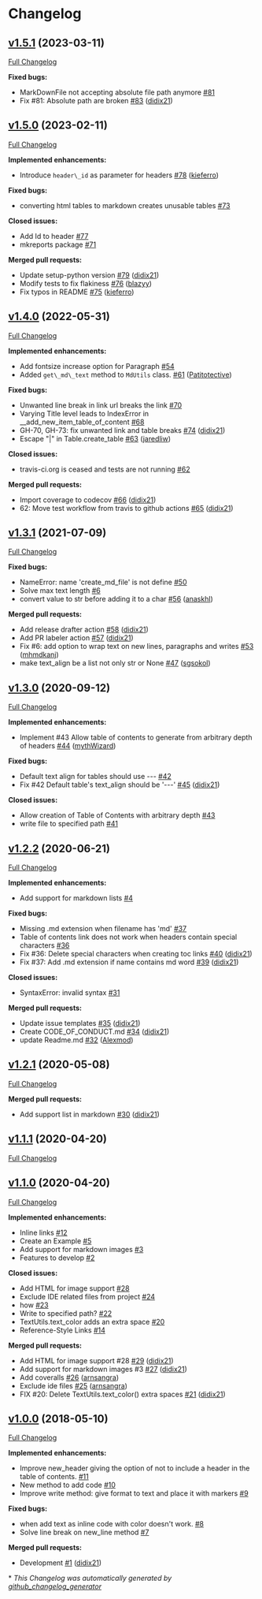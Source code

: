 # Changelog

## [v1.5.1](https://github.com/didix21/mdutils/tree/v1.5.1) (2023-03-11)

[Full Changelog](https://github.com/didix21/mdutils/compare/v1.5.0...v1.5.1)

**Fixed bugs:**

- MarkDownFile not accepting absolute file path anymore [\#81](https://github.com/didix21/mdutils/issues/81)
- Fix \#81: Absolute path are broken [\#83](https://github.com/didix21/mdutils/pull/83) ([didix21](https://github.com/didix21))

## [v1.5.0](https://github.com/didix21/mdutils/tree/v1.5.0) (2023-02-11)

[Full Changelog](https://github.com/didix21/mdutils/compare/v1.4.0...v1.5.0)

**Implemented enhancements:**

- Introduce `header\_id` as parameter for headers [\#78](https://github.com/didix21/mdutils/pull/78) ([kieferro](https://github.com/kieferro))

**Fixed bugs:**

- converting html tables to markdown creates unusable tables [\#73](https://github.com/didix21/mdutils/issues/73)

**Closed issues:**

- Add Id to header [\#77](https://github.com/didix21/mdutils/issues/77)
- mkreports package [\#71](https://github.com/didix21/mdutils/issues/71)

**Merged pull requests:**

- Update setup-python version [\#79](https://github.com/didix21/mdutils/pull/79) ([didix21](https://github.com/didix21))
- Modify tests to fix flakiness [\#76](https://github.com/didix21/mdutils/pull/76) ([blazyy](https://github.com/blazyy))
- Fix typos in README [\#75](https://github.com/didix21/mdutils/pull/75) ([kieferro](https://github.com/kieferro))

## [v1.4.0](https://github.com/didix21/mdutils/tree/v1.4.0) (2022-05-31)

[Full Changelog](https://github.com/didix21/mdutils/compare/v1.3.1...v1.4.0)

**Implemented enhancements:**

- Add fontsize increase option for Paragraph [\#54](https://github.com/didix21/mdutils/issues/54)
- Added `get\_md\_text` method to `MdUtils` class. [\#61](https://github.com/didix21/mdutils/pull/61) ([Patitotective](https://github.com/Patitotective))

**Fixed bugs:**

- Unwanted line break in link url breaks the link [\#70](https://github.com/didix21/mdutils/issues/70)
- Varying Title level leads to IndexError in \_\_add\_new\_item\_table\_of\_content [\#68](https://github.com/didix21/mdutils/issues/68)
- GH-70, GH-73: fix unwanted link and table breaks [\#74](https://github.com/didix21/mdutils/pull/74) ([didix21](https://github.com/didix21))
- Escape "|" in Table.create\_table [\#63](https://github.com/didix21/mdutils/pull/63) ([jaredliw](https://github.com/jaredliw))

**Closed issues:**

- travis-ci.org is ceased and tests are not running [\#62](https://github.com/didix21/mdutils/issues/62)

**Merged pull requests:**

- Import coverage to codecov [\#66](https://github.com/didix21/mdutils/pull/66) ([didix21](https://github.com/didix21))
- 62: Move test workflow from travis to github actions [\#65](https://github.com/didix21/mdutils/pull/65) ([didix21](https://github.com/didix21))

## [v1.3.1](https://github.com/didix21/mdutils/tree/v1.3.1) (2021-07-09)

[Full Changelog](https://github.com/didix21/mdutils/compare/v1.3.0...v1.3.1)

**Fixed bugs:**

- NameError: name 'create\_md\_file' is not define [\#50](https://github.com/didix21/mdutils/issues/50)
- Solve max text length [\#6](https://github.com/didix21/mdutils/issues/6)
- convert value to str before adding it to a char [\#56](https://github.com/didix21/mdutils/pull/56) ([anaskhl](https://github.com/anaskhl))

**Merged pull requests:**

- Add release drafter action [\#58](https://github.com/didix21/mdutils/pull/58) ([didix21](https://github.com/didix21))
- Add PR labeler action [\#57](https://github.com/didix21/mdutils/pull/57) ([didix21](https://github.com/didix21))
- Fix \#6: add option to wrap text on new lines, paragraphs and writes [\#53](https://github.com/didix21/mdutils/pull/53) ([mhmdkanj](https://github.com/mhmdkanj))
- make text\_align be a list not only str or None [\#47](https://github.com/didix21/mdutils/pull/47) ([sgsokol](https://github.com/sgsokol))

## [v1.3.0](https://github.com/didix21/mdutils/tree/v1.3.0) (2020-09-12)

[Full Changelog](https://github.com/didix21/mdutils/compare/v1.2.2...v1.3.0)

**Implemented enhancements:**

- Implement \#43 Allow table of contents to generate from arbitrary depth of headers [\#44](https://github.com/didix21/mdutils/pull/44) ([mythWizard](https://github.com/mythWizard))

**Fixed bugs:**

- Default text align for tables should use --- [\#42](https://github.com/didix21/mdutils/issues/42)
- Fix \#42 Default table's text\_align should be '---' [\#45](https://github.com/didix21/mdutils/pull/45) ([didix21](https://github.com/didix21))

**Closed issues:**

- Allow creation of Table of Contents with arbitrary depth [\#43](https://github.com/didix21/mdutils/issues/43)
- write file to specified path  [\#41](https://github.com/didix21/mdutils/issues/41)

## [v1.2.2](https://github.com/didix21/mdutils/tree/v1.2.2) (2020-06-21)

[Full Changelog](https://github.com/didix21/mdutils/compare/v1.2.1...v1.2.2)

**Implemented enhancements:**

- Add support for markdown lists [\#4](https://github.com/didix21/mdutils/issues/4)

**Fixed bugs:**

- Missing .md extension when filename has 'md' [\#37](https://github.com/didix21/mdutils/issues/37)
- Table of contents link does not work when headers contain special characters [\#36](https://github.com/didix21/mdutils/issues/36)
- Fix \#36: Delete special characters when creating toc links [\#40](https://github.com/didix21/mdutils/pull/40) ([didix21](https://github.com/didix21))
- Fix \#37: Add .md extension if name contains md word [\#39](https://github.com/didix21/mdutils/pull/39) ([didix21](https://github.com/didix21))

**Closed issues:**

- SyntaxError: invalid syntax [\#31](https://github.com/didix21/mdutils/issues/31)

**Merged pull requests:**

- Update issue templates [\#35](https://github.com/didix21/mdutils/pull/35) ([didix21](https://github.com/didix21))
- Create CODE\_OF\_CONDUCT.md [\#34](https://github.com/didix21/mdutils/pull/34) ([didix21](https://github.com/didix21))
- update Readme.md [\#32](https://github.com/didix21/mdutils/pull/32) ([Alexmod](https://github.com/Alexmod))

## [v1.2.1](https://github.com/didix21/mdutils/tree/v1.2.1) (2020-05-08)

[Full Changelog](https://github.com/didix21/mdutils/compare/v1.1.1...v1.2.1)

**Merged pull requests:**

- Add support list in markdown [\#30](https://github.com/didix21/mdutils/pull/30) ([didix21](https://github.com/didix21))

## [v1.1.1](https://github.com/didix21/mdutils/tree/v1.1.1) (2020-04-20)

[Full Changelog](https://github.com/didix21/mdutils/compare/v1.1.0...v1.1.1)

## [v1.1.0](https://github.com/didix21/mdutils/tree/v1.1.0) (2020-04-20)

[Full Changelog](https://github.com/didix21/mdutils/compare/v1.0.0...v1.1.0)

**Implemented enhancements:**

- Inline links [\#12](https://github.com/didix21/mdutils/issues/12)
- Create an Example [\#5](https://github.com/didix21/mdutils/issues/5)
- Add support for markdown images [\#3](https://github.com/didix21/mdutils/issues/3)
- Features to develop [\#2](https://github.com/didix21/mdutils/issues/2)

**Closed issues:**

- Add HTML for image support [\#28](https://github.com/didix21/mdutils/issues/28)
- Exclude IDE related files from project [\#24](https://github.com/didix21/mdutils/issues/24)
- how [\#23](https://github.com/didix21/mdutils/issues/23)
- Write to specified path? [\#22](https://github.com/didix21/mdutils/issues/22)
- TextUtils.text\_color adds an extra space [\#20](https://github.com/didix21/mdutils/issues/20)
- Reference-Style Links [\#14](https://github.com/didix21/mdutils/issues/14)

**Merged pull requests:**

- Add HTML for image support \#28 [\#29](https://github.com/didix21/mdutils/pull/29) ([didix21](https://github.com/didix21))
- Add support for markdown images \#3 [\#27](https://github.com/didix21/mdutils/pull/27) ([didix21](https://github.com/didix21))
- Add coveralls [\#26](https://github.com/didix21/mdutils/pull/26) ([arnsangra](https://github.com/arnsangra))
- Exclude ide files [\#25](https://github.com/didix21/mdutils/pull/25) ([arnsangra](https://github.com/arnsangra))
- FIX \#20: Delete TextUtils.text\_color\(\) extra spaces [\#21](https://github.com/didix21/mdutils/pull/21) ([didix21](https://github.com/didix21))

## [v1.0.0](https://github.com/didix21/mdutils/tree/v1.0.0) (2018-05-10)

[Full Changelog](https://github.com/didix21/mdutils/compare/b1ce055fdb9c07ca0f4c8e748be0321dcc996937...v1.0.0)

**Implemented enhancements:**

- Improve new\_header giving the option of not to include a header in the table of contents. [\#11](https://github.com/didix21/mdutils/issues/11)
- New method to add code [\#10](https://github.com/didix21/mdutils/issues/10)
- Improve write method: give format to text and place it with markers [\#9](https://github.com/didix21/mdutils/issues/9)

**Fixed bugs:**

- when add text as inline code with color doesn't work. [\#8](https://github.com/didix21/mdutils/issues/8)
- Solve line break on new\_line method [\#7](https://github.com/didix21/mdutils/issues/7)

**Merged pull requests:**

- Development [\#1](https://github.com/didix21/mdutils/pull/1) ([didix21](https://github.com/didix21))



\* *This Changelog was automatically generated by [github_changelog_generator](https://github.com/github-changelog-generator/github-changelog-generator)*
